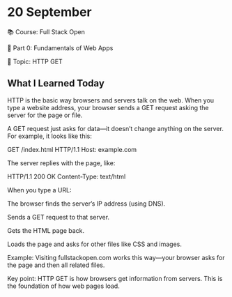 # 20 September

📚 Course: Full Stack Open

🧩 Part 0: Fundamentals of Web Apps

🔖 Topic: HTTP GET

## What I Learned Today

HTTP is the basic way browsers and servers talk on the web. When you type a website address, your browser sends a GET request asking the server for the page or file.

A GET request just asks for data—it doesn’t change anything on the server. For example, it looks like this:

GET /index.html HTTP/1.1
Host: example.com

The server replies with the page, like:

HTTP/1.1 200 OK
Content-Type: text/html

When you type a URL:

The browser finds the server’s IP address (using DNS).

Sends a GET request to that server.

Gets the HTML page back.

Loads the page and asks for other files like CSS and images.

Example: Visiting fullstackopen.com works this way—your browser asks for the page and then all related files.

Key point: HTTP GET is how browsers get information from servers. This is the foundation of how web pages load.
